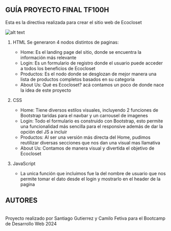 ## GUÍA PROYECTO FINAL TF100H


Esta es la directiva realizada para crear el sitio web de Ecocloset

![alt text](img-development.gif)

1. HTML 
    Se generaron 4 nodos distintos de paginas:
    * Home: Es el landing page del sitio, donde se encuentra la información más relevante
    * Login: Es un formulario de registro donde el usuario puede acceder a todos los beneficios de Ecocloset
    * Productos: Es el nodo donde se desglozan de mejor manera una lista de productos completos basados en su categoria
    * About Us: Qué es Ecocloset? acá contamos un poco de donde nace la idea de este proyecto

2. CSS
    * Home: Tiene diversos estilos visuales, incluyendo 2 funciones de Bootstrap taridas para el navbar y un carrousel de imagenes
    * Login: Todo el formulario es construido con Bootstrap, esto permite una funcionalidad más sencilla para el responsive además de dar la opción del JS a incluir
    * Productos: Al ser una versión más directa del Home, pudimos reutilizar diversas secciones que nos dan una visual mas llamativa
    * About Us: Contamos de manera visual y divertida el objetivo de Ecocloset

3. JavaScript
    * La unica función que incluimos fue la del nombre de usuario que nos permite tomar el dato desde el login y mostrarlo en el header de la pagina


## AUTORES
<br> Proyecto realizado por Santiago Gutierrez y Camilo Fetiva para el Bootcamp de Desarrollo Web 2024 </br>